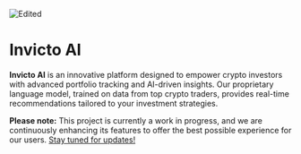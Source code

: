 ![Edited](https://github.com/user-attachments/assets/37f44791-5d2b-4744-bba5-490620a6a4f5)


# Invicto AI

**Invicto AI** is an innovative platform designed to empower crypto investors with advanced portfolio tracking and AI-driven insights. Our proprietary language model, trained on data from top crypto traders, provides real-time recommendations tailored to your investment strategies. 

**Please note:** This project is currently a work in progress, and we are continuously enhancing its features to offer the best possible experience for our users. [Stay tuned for updates!](https://t.me/invicto_AI)
